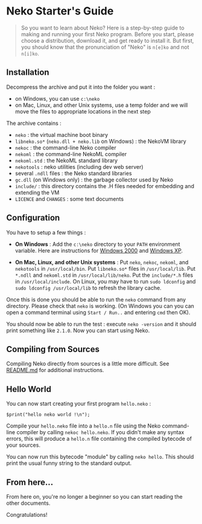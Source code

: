 # Neko Starter's Guide

> So you want to learn about Neko? Here is a step-by-step guide to making and running your first Neko program. Before you start, please choose a distribution, download it, and get ready to install it. But first, you should know that the pronunciation of "Neko" is `n[e]ko` and not `n[i]ko`.

## Installation

Decompress the archive and put it into the folder you want :

- on Windows, you can use `c:\neko`
- on Mac, Linux, and other Unix systems, use a temp folder and we will move the files to appropriate locations in the next step

The archive contains :

- `neko` : the virtual machine boot binary
- `libneko.so*` (`neko.dll + neko.lib` on Windows) : the NekoVM library
- `nekoc` : the command-line Neko compiler
- `nekoml` : the command-line NekoML compiler
- `nekoml.std` : the NekoML standard library
- `nekotools` : neko utilities (including dev web server)
- several `.ndll` files : the Neko standard libraries
- `gc.dll` (on Windows only) : the garbage collector used by Neko
- `include/` : this directory contains the .H files needed for embedding and extending the VM
- `LICENCE` and `CHANGES` : some text documents

## Configuration

You have to setup a few things :

- **On Windows** : Add the `c:\neko` directory to your `PATH` environment variable. Here are instructions for [Windows 2000](https://support.microsoft.com/en-us/kb/311843) and [Windows XP](https://support.microsoft.com/en-us/kb/310519).

- **On Mac, Linux, and other Unix systems** : Put `neko`, `nekoc`, `nekoml`, and `nekotools` in `/usr/local/bin`. Put `libneko.so*` files in `/usr/local/lib`. Put `*.ndll` and `nekoml.std` in `/usr/local/lib/neko`. Put the `include/*.h` files in `/usr/local/include`. On Linux, you may have to run `sudo ldconfig`  and `sudo ldconfig /usr/local/lib` to refresh the library cache.


Once this is done you should be able to run the `neko` command from any directory. Please check that `neko` is working. (On Windows you can you can open a command terminal using `Start / Run..` and entering `cmd` then OK).

You should now be able to run the test : execute `neko -version` and it should print something like `2.1.0`. Now you can start using Neko.

## Compiling from Sources

Compiling Neko directly from sources is a little more difficult. See [README.md](https://github.com/HaxeFoundation/neko/blob/master/README.md#build-instruction) for additional instructions.

## Hello World

You can now start creating your first program `hello.neko` :

```neko
$print("hello neko world !\n");
```

Compile your `hello.neko` file into a `hello.n` file using the Neko command-line compiler by calling `nekoc hello.neko`. If you didn't make any syntax errors, this will produce a `hello.n` file containing the compiled bytecode of your sources.

You can now run this bytecode "module" by calling `neko hello`. This should print the usual funny string to the standard output.

## From here...

From here on, you're no longer a beginner so you can start reading the other documents.

Congratulations!
